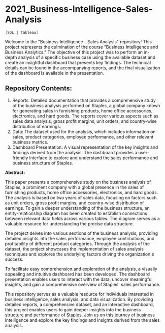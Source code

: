 # 2021_Business-Intelligence-Sales-Analysis
`[SQL | Tableau]`

Welcome to the "Business Intelligence - Sales Analysis" repository! This project represents the culmination of the course "Business Intelligence and Business Analytics." The objective of this project was to perform an in-depth analysis of a specific business case using the available dataset and create an insightful dashboard that presents key findings. The technical details can be found in the accompanying reports, and the final visualization of the dashboard is available in the presentation.

## Repository Contents:
1. Reports: Detailed documentation that provides a comprehensive study of the business analysis performed on Staples, a global company known for generating sales in furnishing products, home office accessories, electronics, and hard goods. The reports cover various aspects such as sales data analysis, gross profit margins, unit orders, and country-wise distribution of earnings.
1. Data: The dataset used for the analysis, which includes information on sales, product categories, employee performance, and other relevant business metrics.
1. Dashboard Presentation: A visual representation of the key insights and findings derived from the analysis. The dashboard provides a user-friendly interface to explore and understand the sales performance and business structure of Staples.

**Abstract:**

This paper presents a comprehensive study on the business analysis of Staples, a prominent company with a global presence in the sales of furnishing products, home office accessories, electronics, and hard goods. The analysis is based on two years of sales data, focusing on factors such as unit orders, gross profit margins, and country-wise distribution of earnings. To gain a deeper understanding of the business structure, an entity-relationship diagram has been created to establish connections between relevant data fields across various tables. The diagram serves as a valuable resource for understanding the precise data structure.

The project delves into various sections of the business analysis, providing detailed insights into the sales performance, employee contributions, and profitability of different product categories. Through the analysis of the dataset, the project showcases the implementation of sales analysis techniques and explores the underlying factors driving the organization's success.

To facilitate easy comprehension and exploration of the analysis, a visually appealing and intuitive dashboard has been developed. The dashboard presentation enables users to interact with the data, uncover meaningful insights, and gain a comprehensive overview of Staples' sales performance.

This repository serves as a valuable resource for individuals interested in business intelligence, sales analysis, and data visualization. By providing detailed reports, a comprehensive dataset, and an interactive dashboard, this project enables users to gain deeper insights into the business structure and performance of Staples. Join us on this journey of business intelligence and explore the key findings and insights derived from the sales analysis.
